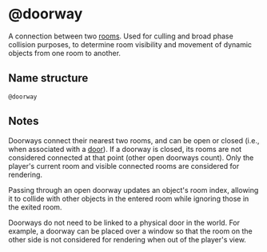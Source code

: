 # @doorway

A connection between two [rooms](./room.md). Used for culling and broad phase
collision purposes, to determine room visibility and movement of dynamic objects
from one room to another.

## Name structure

```
@doorway
```

## Notes

Doorways connect their nearest two rooms, and can be open or closed (i.e., when
associated with a [door](./door.md)). If a doorway is closed, its rooms are not
considered connected at that point (other open doorways count). Only the
player's current room and visible connected rooms are considered for rendering.

Passing through an open doorway updates an object's room index, allowing it to
collide with other objects in the entered room while ignoring those in the
exited room.

Doorways do not need to be linked to a physical door in the world. For example,
a doorway can be placed over a window so that the room on the other side is
not considered for rendering when out of the player's view.

